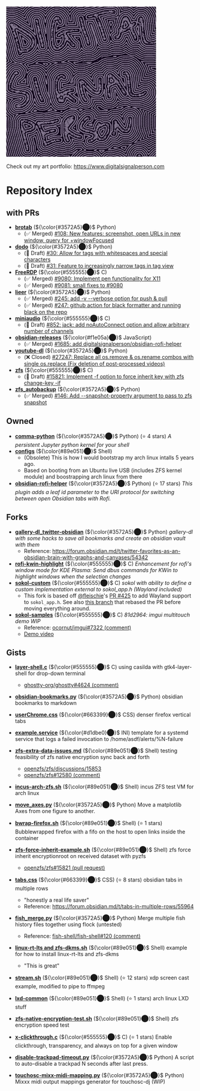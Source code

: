![](1507482727565590528_1.gif)

Check out my art portfolio: https://www.digitalsignalperson.com
# Repository Index
## with PRs
- **[brotab](https://github.com/digitalsignalperson/brotab)** (${\color{#3572A5}⬤}$ Python)
    - (✅ Merged) [#108: New features: screenshot, open URLs in new window, query for +windowFocused](https://github.com/balta2ar/brotab/pull/108)
- **[dodo](https://github.com/digitalsignalperson/dodo)** (${\color{#3572A5}⬤}$ Python)
    - (📝 Draft) [#30: Allow for tags with whitespaces and special characters](https://github.com/akissinger/dodo/pull/30)
    - (📝 Draft) [#31: Feature to increasingly narrow tags in tag view](https://github.com/akissinger/dodo/pull/31)
- **[FreeRDP](https://github.com/digitalsignalperson/FreeRDP)** (${\color{#555555}⬤}$ C)
    - (✅ Merged) [#9080: Implement pen functionality for X11](https://github.com/FreeRDP/FreeRDP/pull/9080)
    - (✅ Merged) [#9081: small fixes to #9080](https://github.com/FreeRDP/FreeRDP/pull/9081)
- **[lieer](https://github.com/digitalsignalperson/lieer)** (${\color{#3572A5}⬤}$ Python)
    - (✅ Merged) [#245: add -v --verbose option for push & pull](https://github.com/gauteh/lieer/pull/245)
    - (✅ Merged) [#247: github action for black formatter and running black on the repo](https://github.com/gauteh/lieer/pull/247)
- **[miniaudio](https://github.com/digitalsignalperson/miniaudio)** (${\color{#555555}⬤}$ C)
    - (📝 Draft) [#852: jack: add noAutoConnect option and allow arbitrary number of channels](https://github.com/mackron/miniaudio/pull/852)
- **[obsidian-releases](https://github.com/digitalsignalperson/obsidian-releases)** (${\color{#f1e05a}⬤}$ JavaScript)
    - (✅ Merged) [#1685: add digitalsignalperson/obsidian-rofi-helper](https://github.com/obsidianmd/obsidian-releases/pull/1685)
- **[youtube-dl](https://github.com/digitalsignalperson/youtube-dl)** (${\color{#3572A5}⬤}$ Python)
    - (❌ Closed) [#27247: Replace all os.remove & os.rename combos with single os.replace (Fix deletion of post-processed videos)](https://github.com/ytdl-org/youtube-dl/pull/27247)
- **[zfs](https://github.com/digitalsignalperson/zfs)** (${\color{#555555}⬤}$ C)
    - (📝 Draft) [#15821: Implement -f option to force inherit key with zfs change-key -if](https://github.com/openzfs/zfs/pull/15821)
- **[zfs_autobackup](https://github.com/digitalsignalperson/zfs_autobackup)** (${\color{#3572A5}⬤}$ Python)
    - (✅ Merged) [#146: Add --snapshot-property argument to pass to zfs snapshot](https://github.com/psy0rz/zfs_autobackup/pull/146)
## Owned
- **[comma-python](https://github.com/digitalsignalperson/comma-python)** (${\color{#3572A5}⬤}$ Python) (⭐ 4 stars) *A persistent Jupyter python kernel for your shell*
- **[configs](https://github.com/digitalsignalperson/configs)** (${\color{#89e051}⬤}$ Shell)
    - (Obsolete) This is how I would bootstrap my arch linux intalls 5 years ago.
    - Based on booting from an Ubuntu live USB (includes ZFS kernel module) and boostrapping arch linux from there
- **[obsidian-rofi-helper](https://github.com/digitalsignalperson/obsidian-rofi-helper)** (${\color{#3572A5}⬤}$ Python) (⭐ 17 stars) *This plugin adds a leaf id parameter to the URI protocol for switching between open Obsidian tabs with Rofi.*
## Forks
- **[gallery-dl_twitter-obsidian](https://github.com/digitalsignalperson/gallery-dl_twitter-obsidian)** (${\color{#3572A5}⬤}$ Python) *gallery-dl with some hacks to save all bookmarks and create an obsidian vault with them*
    - Reference: https://forum.obsidian.md/t/twitter-favorites-as-an-obsidian-brain-with-graphs-and-canvases/54342
- **[rofi-kwin-highlight](https://github.com/digitalsignalperson/rofi-kwin-highlight)** (${\color{#555555}⬤}$ C) *Enhancement for rofi's window mode for KDE Plasma: Send dbus commands for KWin to highlight windows when the selection changes*
- **[sokol-custom](https://github.com/digitalsignalperson/sokol-custom)** (${\color{#555555}⬤}$ C) *sokol with ability to define a custom implementation external to sokol_app.h (Wayland included)*
    - This fork is based off [@fleischie](https://github.com/fleischie)'s [PR #425](https://github.com/floooh/sokol/pull/425) to add Wayland support to `sokol_app.h`. See also [this branch](https://github.com/digitalsignalperson/sokol-custom/tree/wayland-pr-rebase) that rebased the PR before moving everything around.
- **[sokol-samples](https://github.com/digitalsignalperson/sokol-samples)** (${\color{#555555}⬤}$ C) *81d2964: imgui multitouch demo WIP*
    - Reference: [ocornut/imgui#7322 (comment)](https://github.com/ocornut/imgui/issues/7322#issuecomment-2128660457)
    - [Demo video](https://github.com/ocornut/imgui/issues/7322#issuecomment-2128813405)
## Gists
- **[layer-shell.c](https://gist.github.com/digitalsignalperson/9f6bc16ba1954c40cb61ca4babc8c419)** (${\color{#555555}⬤}$ C) using casilda with gtk4-layer-shell for drop-down terminal

    - [ghostty-org/ghostty#4624 (comment)](https://github.com/ghostty-org/ghostty/issues/4624#issuecomment-2606655971)
- **[obsidian-bookmarks.py](https://gist.github.com/digitalsignalperson/7d86bb1a57911a6ea817db98070f723f)** (${\color{#3572A5}⬤}$ Python) obsidian bookmarks to markdown

- **[userChrome.css](https://gist.github.com/digitalsignalperson/7e5d4a44fbd7427a2c11f5753b7920d7)** (${\color{#663399}⬤}$ CSS) denser firefox vertical tabs

- **[example.service](https://gist.github.com/digitalsignalperson/d1db4b41b369fdf74139d4eaa7f5fa34)** (${\color{#d1dbe0}⬤}$ INI) template for a systemd service that logs a failed invocation to /home/asdf/alerts/%N-failure

- **[zfs-extra-data-issues.md](https://gist.github.com/digitalsignalperson/709e2adf847473c5301d67644d4f4e19)** (${\color{#89e051}⬤}$ Shell) testing feasibility of zfs native encryption sync back and forth

    - [openzfs/zfs/discussions/15853](https://github.com/openzfs/zfs/discussions/15853)
    - [openzfs/zfs#12580 (comment)](https://github.com/openzfs/zfs/issues/12580#issuecomment-1928512058)
- **[incus-arch-zfs.sh](https://gist.github.com/digitalsignalperson/df10ea15752bdf63e319c9125a8a5b0a)** (${\color{#89e051}⬤}$ Shell) incus ZFS test VM for arch linux

- **[move_axes.py](https://gist.github.com/digitalsignalperson/546e80ae1965b83df0a82ba12ae8aac7)** (${\color{#3572A5}⬤}$ Python) Move a matplotlib Axes from one figure to another.

- **[bwrap-firefox.sh](https://gist.github.com/digitalsignalperson/dbaf5ecef5c50cb74417dafe515cf8bf)** (${\color{#89e051}⬤}$ Shell) (⭐ 1 stars) Bubblewrapped firefox with a fifo on the host to open links inside the container

- **[zfs-force-inherit-example.sh](https://gist.github.com/digitalsignalperson/f2b002e73d2f13e4a43d29a64b5f2a3e)** (${\color{#89e051}⬤}$ Shell) zfs force inherit encryptionroot on received dataset with pyzfs

    - [openzfs/zfs#15821 (pull request)](https://github.com/openzfs/zfs/pull/15821)
- **[tabs.css](https://gist.github.com/digitalsignalperson/56fe3cbcf41707cb97362234cb07ccb0)** (${\color{#663399}⬤}$ CSS) (⭐ 8 stars) obsidian tabs in multiple rows

    - "honestly a real life saver"
    -  Reference: https://forum.obsidian.md/t/tabs-in-multiple-rows/55964
- **[fish_merge.py](https://gist.github.com/digitalsignalperson/e6828c55748d2ddf214ffa75c57ea5fa)** (${\color{#3572A5}⬤}$ Python) Merge multiple fish history files together using flock (untested)

    - Reference: [fish-shell/fish-shell#120 (comment)](https://github.com/fish-shell/fish-shell/issues/120#issuecomment-1620813867)
- **[linux-rt-lts and zfs-dkms.sh](https://gist.github.com/digitalsignalperson/edcefe85992cfa23b75edd498eca5011)** (${\color{#89e051}⬤}$ Shell) example for how to install linux-rt-lts and zfs-dkms

    - "This is great"
- **[stream.sh](https://gist.github.com/digitalsignalperson/ef81c1afdc04d49f5ae3f6f97b2d29af)** (${\color{#89e051}⬤}$ Shell) (⭐ 12 stars) xdp screen cast example, modified to pipe to ffmpeg

- **[lxd-common](https://gist.github.com/digitalsignalperson/62b6f70094738dcdaaeedfc995599045)** (${\color{#89e051}⬤}$ Shell) (⭐ 1 stars) arch linux LXD stuff

- **[zfs-native-encryption-test.sh](https://gist.github.com/digitalsignalperson/0da0cd70ab8c64f32583976cd4bd180b)** (${\color{#89e051}⬤}$ Shell) zfs encryption speed test

- **[x-clickthrough.c](https://gist.github.com/digitalsignalperson/11183814a20f9491380285151d31588d)** (${\color{#555555}⬤}$ C) (⭐ 1 stars) Enable clickthrough, transparency, and always on top for a given window

- **[disable-trackpad-timeout.py](https://gist.github.com/digitalsignalperson/34c1df16fdcd4b87c873aaba29d70b22)** (${\color{#3572A5}⬤}$ Python) A script to auto-disable a trackpad N seconds after last press.

- **[touchosc-mixx-midi-mapping.py](https://gist.github.com/digitalsignalperson/3703ea6d60f719d415399857d5527a9f)** (${\color{#3572A5}⬤}$ Python) Mixxx midi output mappings generator for touchosc-dj (WIP)

